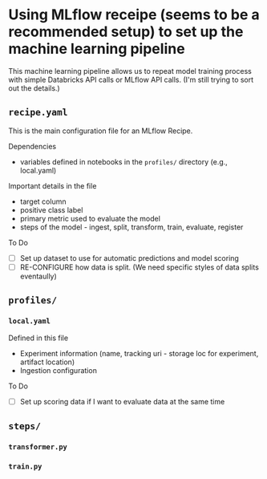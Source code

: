 # Using MLflow receipe (seems to be a recommended setup) to set up the machine learning pipeline

This machine learning pipeline allows us to repeat model training process with simple Databricks API calls or MLflow API calls. (I'm still trying to sort out the details.)

## `recipe.yaml`

This is the main configuration file for an MLflow Recipe.

Dependencies
- variables defined in notebooks in the `profiles/` directory (e.g., local.yaml)

Important details in the file
- target column
- positive class label
- primary metric used to evaluate the model
- steps of the model - ingest, split, transform, train, evaluate, register

To Do
- [ ] Set up dataset to use for automatic predictions and model scoring
- [ ] RE-CONFIGURE how data is split. (We need specific styles of data splits eventaully)

## `profiles/`

### `local.yaml`

Defined in this file
- Experiment information (name, tracking uri - storage loc for experiment, artifact location)
- Ingestion configuration

To Do
- [ ] Set up scoring data if I want to evaluate data at the same time

## `steps/`

### `transformer.py`

### `train.py`

